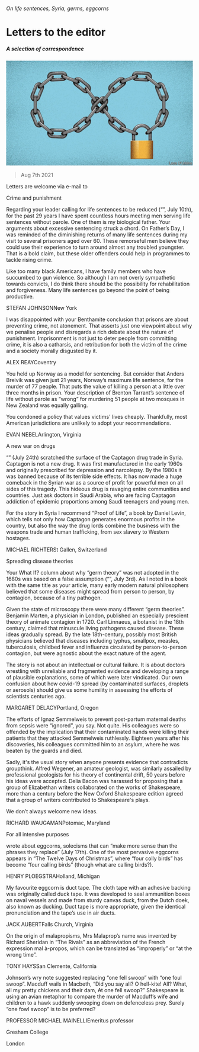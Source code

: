 ###### On life sentences, Syria, germs, eggcorns

# Letters to the editor 

##### A selection of correspondence 

![image](images/20210710_ldd003.jpg) 

> Aug 7th 2021 

Letters are welcome via e-mail to 

Crime and punishment

Regarding your leader calling for life sentences to be reduced (“”, July 10th), for the past 29 years I have spent countless hours meeting men serving life sentences without parole. One of them is my biological father. Your arguments about excessive sentencing struck a chord. On Father’s Day, I was reminded of the diminishing returns of many life sentences during my visit to several prisoners aged over 60. These remorseful men believe they could use their experience to turn around almost any troubled youngster. That is a bold claim, but these older offenders could help in programmes to tackle rising crime.


Like too many black Americans, I have family members who have succumbed to gun violence. So although I am not overly sympathetic towards convicts, I do think there should be the possibility for rehabilitation and forgiveness. Many life sentences go beyond the point of being productive.

STEFAN JOHNSONNew York

I was disappointed with your Benthamite conclusion that prisons are about preventing crime, not atonement. That asserts just one viewpoint about why we penalise people and disregards a rich debate about the nature of punishment. Imprisonment is not just to deter people from committing crime, it is also a catharsis, and retribution for both the victim of the crime and a society morally disgusted by it.

ALEX REAYCoventry

You held up Norway as a model for sentencing. But consider that Anders Breivik was given just 21 years, Norway’s maximum life sentence, for the murder of 77 people. That puts the value of killing a person at a little over three months in prison. Your description of Brenton Tarrant’s sentence of life without parole as “wrong” for murdering 51 people at two mosques in New Zealand was equally galling.

You condoned a policy that values victims' lives cheaply. Thankfully, most American jurisdictions are unlikely to adopt your recommendations.

EVAN NEBELArlington, Virginia


A new war on drugs

“” (July 24th) scratched the surface of the Captagon drug trade in Syria. Captagon is not a new drug. It was first manufactured in the early 1960s and originally prescribed for depression and narcolepsy. By the 1980s it was banned because of its terrible side effects. It has now made a huge comeback in the Syrian war as a source of profit for powerful men on all sides of this tragedy. This hideous drug is ravaging entire communities and countries. Just ask doctors in Saudi Arabia, who are facing Captagon addiction of epidemic proportions among Saudi teenagers and young men.

For the story in Syria I recommend “Proof of Life”, a book by Daniel Levin, which tells not only how Captagon generates enormous profits in the country, but also the way the drug lords combine the business with the weapons trade and human trafficking, from sex slavery to Western hostages.

MICHAEL RICHTERSt Gallen, Switzerland


Spreading disease theories

Your What If? column about why “germ theory” was not adopted in the 1680s was based on a false assumption (“”, July 3rd). As I noted in a book with the same title as your article, many early modern natural philosophers believed that some diseases might spread from person to person, by contagion, because of a tiny pathogen.

Given the state of microscopy there were many different “germ theories”. Benjamin Marten, a physician in London, published an especially prescient theory of animate contagion in 1720. Carl Linnaeus, a botanist in the 18th century, claimed that minuscule living pathogens caused disease. These ideas gradually spread. By the late 18th-century, possibly most British physicians believed that diseases including typhus, smallpox, measles, tuberculosis, childbed fever and influenza circulated by person-to-person contagion, but were agnostic about the exact nature of the agent.

The story is not about an intellectual or cultural failure. It is about doctors wrestling with unreliable and fragmented evidence and developing a range of plausible explanations, some of which were later vindicated. Our own confusion about how covid-19 spread (by contaminated surfaces, droplets or aerosols) should give us some humility in assessing the efforts of scientists centuries ago.

MARGARET DELACYPortland, Oregon

The efforts of Ignaz Semmelweis to prevent post-partum maternal deaths from sepsis were “ignored”, you say. Not quite. His colleagues were so offended by the implication that their contaminated hands were killing their patients that they attacked Semmelweis ruthlessly. Eighteen years after his discoveries, his colleagues committed him to an asylum, where he was beaten by the guards and died.

Sadly, it's the usual story when anyone presents evidence that contradicts groupthink. Alfred Wegener, an amateur geologist, was similarly assailed by professional geologists for his theory of continental drift, 50 years before his ideas were accepted. Delia Bacon was harassed for proposing that a group of Elizabethan writers collaborated on the works of Shakespeare, more than a century before the New Oxford Shakespeare edition agreed that a group of writers contributed to Shakespeare's plays.

We don’t always welcome new ideas.

RICHARD WAUGAMANPotomac, Maryland


For all intensive purposes

wrote about eggcorns, solecisms that can “make more sense than the phrases they replace” (July 17th). One of the most pervasive eggcorns appears in “The Twelve Days of Christmas”, where “four colly birds” has become “four calling birds” (though what are calling birds?).

HENRY PLOEGSTRAHolland, Michigan

My favourite eggcorn is duct tape. The cloth tape with an adhesive backing was originally called duck tape. It was developed to seal ammunition boxes on naval vessels and made from sturdy canvas duck, from the Dutch doek, also known as ducking. Duct tape is more appropriate, given the identical pronunciation and the tape’s use in air ducts.

JACK AUBERTFalls Church, Virginia

On the origin of malapropisms, Mrs Malaprop’s name was invented by Richard Sheridan in “The Rivals” as an abbreviation of the French expression mal à-propos, which can be translated as “improperly” or “at the wrong time”.

TONY HAYSSan Clemente, California

Johnson’s wry note suggested replacing “one fell swoop” with “one foul swoop”. Macduff wails in Macbeth, “Did you say all? O hell-kite! All? What, all my pretty chickens and their dam, At one fell swoop?” Shakespeare is using an avian metaphor to compare the murder of Macduff’s wife and children to a hawk suddenly swooping down on defenceless prey. Surely “one fowl swoop” is to be preferred?

PROFESSOR MICHAEL MAINELLIEmeritus professor

Gresham College

London

